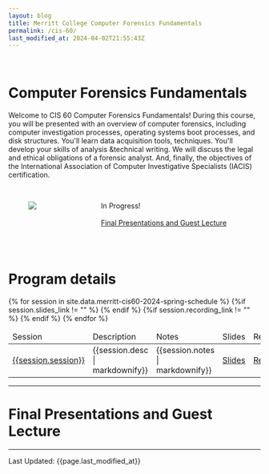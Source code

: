 ```yaml
---
layout: blog
title: Merritt College Computer Forensics Fundamentals
permalink: /cis-60/
last_modified_at: 2024-04-02T21:55:43Z
---
```

<br/>
<h1 class="title">Computer Forensics Fundamentals </h1>

Welcome to CIS 60 Computer Forensics Fundamentals! During this course, you will be presented with an overview of computer forensics, including computer investigation processes, operating systems boot processes, and disk structures. You'll learn data acquisition tools, techniques. You'll develop your skills of analysis &technical writing. We will discuss the legal and ethical obligations of a forensic analyst. And, finally, the objectives of the International Association of Computer Investigative Specialists (IACIS) certification.

<br/>
<section>
<div class="container">
    <div class="columns is-multiline is-mobile is-centered">
        <div class="column is-half">
            <figure class="image">
            <img src="{{site.url}}{{site.baseurl}}assets/images/merritt-cis-60.jpeg"/>
            </figure>
        </div>
        <div class="column is-half">
        <p class="has-text-left">   
            <div>
                <span class="tag is-primary">In Progress!</span>
                <br/> <br/>
                <a class="tag is-danger" href="#guest">Final Presentations and Guest Lecture</a>
                <br/> <br/>
            </div>
            </p>
        </div>
    </div>
</div>
</section>

<br/>
<h1 class="title">Program details</h1>
<table class="table is-bordered is-striped">
    <thead>
        <td>Session</td><td>Description</td><td>Notes</td><td>Slides</td><td>Recording</td>
    </thead>
    <tbody>
    {% for session in site.data.merritt-cis60-2024-spring-schedule %} 
    <tr>
        <td><a id="{{session.session| url_encode}}" href="#{{session.session | url_encode}}">{{session.session}}</a></td>
        <td>{{session.desc | markdownify}}</td>
        <td>{{session.notes | markdownify}}</td>
        {%if session.slides_link != "" %}
        <td><a href="{{session.slides_link}}" class="tag is-info">Slides</a></td>
        {% endif %}
        {%if session.recording_link != "" %}
        <td><a href="{{session.recording_link}}" class="tag is-info">Recording</a></td>
        {% endif %}
    </tr>
    {% endfor %}
    </tbody>
</table>
<hr/>
<h1 class="guest">Final Presentations and Guest Lecture</h1>

<hr/>
Last Updated: {{page.last_modified_at}}
